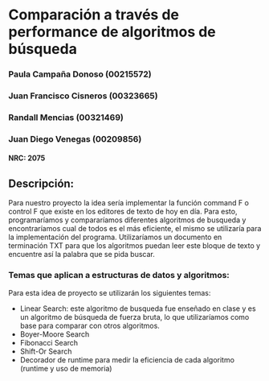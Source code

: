 # Comparación a través de performance de algoritmos de búsqueda  



### Paula Campaña Donoso (00215572)
### Juan Francisco Cisneros (00323665)
### Randall Mencias (00321469)
### Juan Diego Venegas (00209856)



#### NRC: 2075

## Descripción: 
Para nuestro proyecto la idea sería implementar la función command F o control F que existe en los editores de texto de hoy en día. Para esto, programaríamos y compararíamos diferentes algoritmos de busqueda y encontraríamos cual de todos es el más eficiente, el mismo se utilizaría para la implementación del programa. Utilizaríamos un documento en terminación TXT para que los algoritmos puedan leer este bloque de texto y encuentre así la palabra que se pida buscar. 

### Temas que aplican a estructuras de datos y algoritmos: 
Para esta idea de proyecto se utilizarán los siguientes temas:
- Linear Search: este algoritmo de busqueda fue enseñado en clase y es un algoritmo de búsqueda de fuerza bruta, lo que utilizaríamos como base para comparar con otros algoritmos. 
- Boyer-Moore Search
- Fibonacci Search
- Shift-Or  Search
- Decorador de runtime para medir la eficiencia de cada algoritmo (runtime y uso de memoria) 
